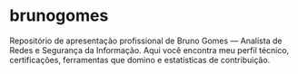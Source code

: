 # brunogomes
Repositório de apresentação profissional de Bruno Gomes — Analista de Redes e Segurança da Informação. Aqui você encontra meu perfil técnico, certificações, ferramentas que domino e estatísticas de contribuição.
